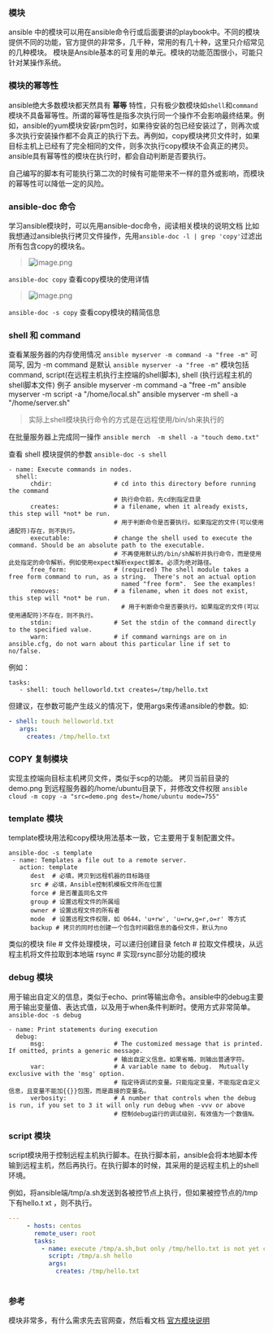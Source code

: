 ### 模块
ansible 中的模块可以用在ansible命令行或后面要讲的playbook中。不同的模块提供不同的功能，官方提供的非常多，几千种，常用的有几十种，这里只介绍常见的几种模块。
模块是Ansible基本的可复用的单元。模块的功能范围很小，可能只针对某操作系统。

### 模块的幂等性
ansible绝大多数模块都天然具有 **幂等** 特性，只有极少数模块如`shell`和`command`模块不具备幂等性。所谓的幂等性是指多次执行同一个操作不会影响最终结果。例如，ansible的yum模块安装rpm包时，如果待安装的包已经安装过了，则再次或多次执行安装操作都不会真正的执行下去。再例如，copy模块拷贝文件时，如果目标主机上已经有了完全相同的文件，则多次执行copy模块不会真正的拷贝。ansible具有幂等性的模块在执行时，都会自动判断是否要执行。

自己编写的脚本有可能执行第二次的时候有可能带来不一样的意外或影响，而模块的幂等性可以降低一定的风险。

### ansible-doc 命令
学习ansible模块时，可以先用ansible-doc命令，阅读相关模块的说明文档
比如我想通过ansible执行拷贝文件操作，先用`ansible-doc -l | grep 'copy'`过滤出所有包含copy的模块名。

> ![image.png](https://upload-images.jianshu.io/upload_images/71414-543f9d30fefcc6f0.png?imageMogr2/auto-orient/strip%7CimageView2/2/w/1240)

`ansible-doc copy` 查看copy模块的使用详情
> ![image.png](https://upload-images.jianshu.io/upload_images/71414-0de2d6d2b6002cb9.png?imageMogr2/auto-orient/strip%7CimageView2/2/w/1240)

`ansible-doc -s copy` 查看copy模块的精简信息

### shell 和 command

查看某服务器的内存使用情况
`ansible myserver -m command -a "free -m"`
可简写, 因为 -m command 是默认
`ansible myserver -a "free -m"`
模块包括 command, script(在远程主机执行主控端的shell脚本), shell (执行远程主机的shell脚本文件)
例子
ansible myserver -m command -a "free -m"
ansible myserver -m script -a "/home/local.sh"
ansible myserver -m shell -a "/home/server.sh"

> 实际上shell模块执行命令的方式是在远程使用/bin/sh来执行的

在批量服务器上完成同一操作
`ansible merch  -m shell -a "touch demo.txt"`

查看 shell 模块提供的参数
`ansible-doc -s shell`
```
- name: Execute commands in nodes.
  shell:
      chdir:                 # cd into this directory before running the command 
                             # 执行命令前，先cd到指定目录
      creates:               # a filename, when it already exists, this step will *not* be run. 
                             # 用于判断命令是否要执行。如果指定的文件(可以使用通配符)存在，则不执行。
      executable:            # change the shell used to execute the command. Should be an absolute path to the executable.
                             # 不再使用默认的/bin/sh解析并执行命令，而是使用此处指定的命令解析。例如使用expect解析expect脚本。必须为绝对路径。
      free_form:             # (required) The shell module takes a free form command to run, as a string.  There's not an actual option
                               named "free form".  See the examples!
      removes:               # a filename, when it does not exist, this step will *not* be run. 
                               # 用于判断命令是否要执行。如果指定的文件(可以使用通配符)不存在，则不执行。
      stdin:                 # Set the stdin of the command directly to the specified value.
      warn:                  # if command warnings are on in ansible.cfg, do not warn about this particular line if set to no/false.
```
例如：
```
tasks:
   - shell: touch helloworld.txt creates=/tmp/hello.txt
```
但建议，在参数可能产生歧义的情况下，使用args来传递ansible的参数。如:
```yaml
- shell: touch helloworld.txt
   args:
     creates: /tmp/hello.txt
```

### COPY 复制模块
实现主控端向目标主机拷贝文件，类似于scp的功能。
拷贝当前目录的 demo.png 到远程服务器的/home/ubuntu目录下，并修改文件权限
`ansible cloud -m copy -a "src=demo.png dest=/home/ubuntu mode=755"`

### template 模块
template模块用法和copy模块用法基本一致，它主要用于复制配置文件。

```
ansible-doc -s template
 - name: Templates a file out to a remote server.
   action: template
      dest  # 必填，拷贝到远程机器的目标路径
      src # 必填，Ansible控制机模板文件所在位置
      force # 是否覆盖同名文件
      group # 设置远程文件的所属组
      owner # 设置远程文件的所有者
      mode  # 设置远程文件权限，如 0644，'u+rw', 'u=rw,g=r,o=r' 等方式
      backup # 拷贝的同时也创建一个包含时间戳信息的备份文件，默认为no
```

类似的模块
file # 文件处理模块，可以递归创建目录
fetch # 拉取文件模块，从远程主机将文件拉取到本地端
rsync # 实现rsync部分功能的模块

### debug 模块
用于输出自定义的信息，类似于echo、print等输出命令。ansible中的debug主要用于输出变量值、表达式值，以及用于when条件判断时。使用方式非常简单。
`ansible-doc -s debug`
```
- name: Print statements during execution
  debug:
      msg:                   # The customized message that is printed. If omitted, prints a generic message.
                             # 输出自定义信息。如果省略，则输出普通字符。
      var:                   # A variable name to debug.  Mutually exclusive with the 'msg' option.
                             # 指定待调试的变量。只能指定变量，不能指定自定义信息，且变量不能加{{}}包围，而是直接的变量名。
      verbosity:             # A number that controls when the debug is run, if you set to 3 it will only run debug when -vvv or above
                             # 控制debug运行的调试级别，有效值为一个数值N。
```

### script 模块
script模块用于控制远程主机执行脚本。在执行脚本前，ansible会将本地脚本传输到远程主机，然后再执行。在执行脚本的时候，其采用的是远程主机上的shell环境。

例如，将ansible端/tmp/a.sh发送到各被控节点上执行，但如果被控节点的/tmp下有hello.t xt ，则不执行。

```yaml
---
     - hosts: centos
       remote_user: root
       tasks:
         - name: execute /tmp/a.sh,but only /tmp/hello.txt is not yet created
           script: /tmp/a.sh hello
           args:
             creates: /tmp/hello.txt
 
```


### 参考
模块非常多，有什么需求先去官网查，然后看文档
[官方模块说明](https://docs.ansible.com/ansible/2.8/modules/list_of_all_modules.html)
